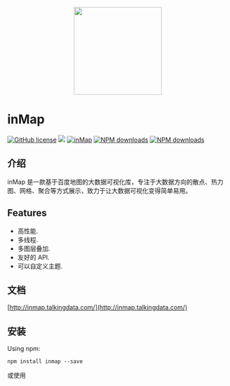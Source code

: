 <p align="center">
    <a href="http://inmap.talkingdata.com">
        <img width="200" src="http://file.iviewui.com/inmap-logo.svg">
    </a>
</p>

# inMap
[![GitHub license](https://img.shields.io/github/license/TalkingData/inmap.svg?style=flat-square)](https://github.com/TalkingData/inmap/blob/master/LICENSE)
[![](https://img.shields.io/travis/TalkingData/inmap.svg?style=flat-square)](https://travis-ci.org/TalkingData/inmap)
[![inMap](https://img.shields.io/npm/v/inmap.svg?style=flat-square)](https://www.npmjs.org/package/inmap)
[![NPM downloads](http://img.shields.io/npm/dm/inmap.svg?style=flat-square)](https://npmjs.org/package/inmap)
[![NPM downloads](https://img.shields.io/npm/dt/inmap.svg?style=flat-square)](https://npmjs.org/package/inmap)


## 介绍
inMap 是一款基于百度地图的大数据可视化库，专注于大数据方向的散点、热力图、网格、聚合等方式展示，致力于让大数据可视化变得简单易用。

## Features
- 高性能.
- 多线程.
- 多图层叠加.
- 友好的 API.
- 可以自定义主题.

## 文档
[http://inmap.talkingdata.com/](http://inmap.talkingdata.com/)


## 安装
Using npm:
```
npm install inmap --save
```

或使用 <script> 全局引用，inMap 会被注册为一个全局变量:
```html
<script type="text/javascript" src="http://api.map.baidu.com/api?v=2.0&ak=0lPULNZ5PmrFVg76kFuRjezF"></script>
<script type="text/javascript" src="http://unpkg.com/inmap/dist/inmap.min.js"></script>
```

## 示例
```html
<script>
var inmap = new inMap.Map({
    id: 'allmap',  
    skin: 'Blueness',
    center: [105.403119, 38.028658], // center of map
    zoom: {
        value: 5, // level of map
        show: true, // whether to display the zoom button
        max: 18, 
        min: 5
    }
})
</script>
```
## 预览当前项目所有demo
```shell
# 从 GitHub 下载后，安装依赖
npm install

# 编译组件
npm run dev

在浏览器地址栏输入：http://localhost:8085/examples/index.html
```


## Major Contributors
|Name|Avatar|
|---|---|
|[fengluhome](https://github.com/fengluhome) |  ![](https://avatars3.githubusercontent.com/u/4446509?v=3&s=60)|
|[Aresn](https://github.com/icarusion) |  ![](https://avatars3.githubusercontent.com/u/5370542?v=3&s=60)|
|[ChowBu](https://github.com/ChowBu) |  ![](https://avatars3.githubusercontent.com/u/7564637?v=3&s=60)|
|[cheekahao](https://github.com/cheekahao) |  ![](https://avatars3.githubusercontent.com/u/11977758?v=3&s=60)|
|[chenli8](https://github.com/chenli8) |  ![](https://avatars3.githubusercontent.com/u/24763413?v=3&s=60)|

欢迎加入QQ反馈问题: 618308202

## Links
- [TalkingData](https://github.com/TalkingData)
- [iView](https://github.com/iview/iview)

## License
[Apache License 2.0](https://github.com/TalkingData/inmap/blob/master/LICENSE)

Copyright (c) 2015-present, TalkingData

